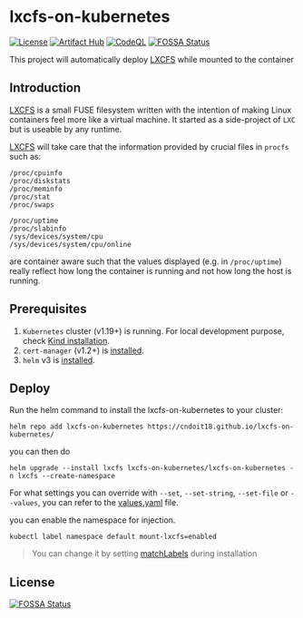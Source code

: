 # lxcfs-on-kubernetes

[![License](https://img.shields.io/badge/License-Apache%202.0-blue.svg)](https://opensource.org/licenses/Apache-2.0)
[![Artifact Hub](https://img.shields.io/endpoint?url=https://artifacthub.io/badge/repository/lxcfs-on-kubernetes)](https://artifacthub.io/packages/search?repo=lxcfs-on-kubernetes)
[![CodeQL](https://github.com/cndoit18/lxcfs-on-kubernetes/actions/workflows/codeql-analysis.yml/badge.svg)](https://github.com/cndoit18/lxcfs-on-kubernetes/actions/workflows/codeql-analysis.yml)
[![FOSSA Status](https://app.fossa.com/api/projects/git%2Bgithub.com%2Fcndoit18%2Flxcfs-on-kubernetes.svg?type=small)](https://app.fossa.com/projects/git%2Bgithub.com%2Fcndoit18%2Flxcfs-on-kubernetes?ref=badge_small)


This project will automatically deploy [LXCFS](https://github.com/lxc/lxcfs) while mounted to the container

## Introduction

[LXCFS](https://github.com/lxc/lxcfs) is a small FUSE filesystem written with the intention of making Linux
containers feel more like a virtual machine. It started as a side-project of
`LXC` but is useable by any runtime.

[LXCFS](https://github.com/lxc/lxcfs) will take care that the information provided by crucial files in `procfs`
such as:

```
/proc/cpuinfo
/proc/diskstats
/proc/meminfo
/proc/stat
/proc/swaps

/proc/uptime
/proc/slabinfo
/sys/devices/system/cpu
/sys/devices/system/cpu/online
```

are container aware such that the values displayed (e.g. in `/proc/uptime`)
really reflect how long the container is running and not how long the host is
running.

## Prerequisites

1. `Kubernetes` cluster (v1.19+) is running. For local development purpose, check [Kind installation](https://kind.sigs.k8s.io/docs/user/quick-start/#installation).
1. `cert-manager` (v1.2+) is [installed](https://cert-manager.io/docs/installation/kubernetes/).
1. `helm` v3 is [installed](https://helm.sh/docs/intro/install/).

## Deploy

Run the helm command to install the lxcfs-on-kubernetes to your cluster:

```
helm repo add lxcfs-on-kubernetes https://cndoit18.github.io/lxcfs-on-kubernetes/
```

you can then do

```
helm upgrade --install lxcfs lxcfs-on-kubernetes/lxcfs-on-kubernetes -n lxcfs --create-namespace
```

For what settings you can override with `--set`, `--set-string`, `--set-file` or `--values`, you can refer to the [values.yaml](charts/lxcfs-on-kubernetes/README.md) file.

you can enable the namespace for injection.

```
kubectl label namespace default mount-lxcfs=enabled
```

> You can change it by setting [matchLabels](charts/lxcfs-on-kubernetes/README.md) during installation


## License
[![FOSSA Status](https://app.fossa.com/api/projects/git%2Bgithub.com%2Fcndoit18%2Flxcfs-on-kubernetes.svg?type=large)](https://app.fossa.com/projects/git%2Bgithub.com%2Fcndoit18%2Flxcfs-on-kubernetes?ref=badge_large)
